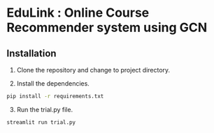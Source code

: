 
# EduLink : Online Course Recommender system using GCN

## Installation

1. Clone the repository and change to project directory.

2. Install the dependencies.

```bash
pip install -r requirements.txt
```

3. Run the trial.py file.
```bash
streamlit run trial.py
```
